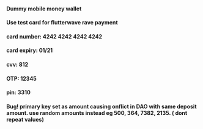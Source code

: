 #### Dummy mobile money wallet
#### Use test card for flutterwave rave payment
#### card number: 4242 4242 4242 4242
#### card expiry: 01/21
#### cvv: 812
#### OTP: 12345 
#### pin: 3310 
#### Bug! primary key set as amount causing onflict in DAO with same deposit amount. use random amounts instead eg 500, 364, 7382, 2135. ( dont repeat values)
